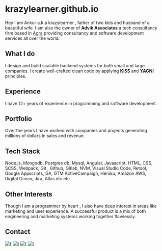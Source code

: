 
# krazylearner.github.io

Hey I am Ankur a.k.a krazylearner ,  father of two kids and husband of a beautiful wife. I am also the owner of **Advik Associates** a tech consultancy firm based in [Agra](https://agra.nic.in/) providing consultancy and software development services all over the world.

      
What I do
-------------
I design and build scalable backend systems for both small and large companies. I create well-crafted clean code by applying  [**KISS**](https://en.wikipedia.org/wiki/KISS_principle) and [**YAGNI**](https://en.wikipedia.org/wiki/You_aren%27t_gonna_need_it) principles.

Experience
-------------
I have 12+ years of experience in programming and software development.

Portfolio
-------------
Over the years I have worked with companies and projects generating millions of dollars in sales and revenue.

Tech Stack
-------------

Node.js, Mongodb, Postgres db, Mysql, Angular, Javascript, HTML, CSS, SCSS, Webpack, Git , Github, Gitlab, NVM, Visual Studio Code, Retool, Google Appscripts, GA, GTM
ActiveCampaign, Heroku, Amazon AWS, Digital Ocean, Jira, Atlas etc etc

Other Interests
------------

Though I am a programmer by heart , I also have deep interest in areas like marketing and user experience. 
A successful  product is a mix of both engineering and marketing systems working together flawlessly.

Contact
-------------

[![t](https://img.shields.io/badge/LinkedIn-0077B5?style=for-the-badge&logo=linkedin&logoColor=white)](https://www.linkedin.com/in/ankurdev)
[![t](https://img.shields.io/badge/GitHub-100000?style=for-the-badge&logo=github&logoColor=white)](https://github.com/krazylearner)
[![t](https://img.shields.io/badge/Gmail-D14836?style=for-the-badge&logo=gmail&logoColor=white)](mailto:ankurbansal0562@gmail.com)
[![t](https://img.shields.io/badge/GitLab-330F63?style=for-the-badge&logo=gitlab&logoColor=white)](https://gitlab.com/rahulkumar)








